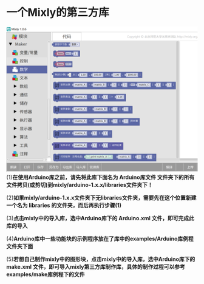 # 一个Mixly的第三方库
![image](https://github.com/3294713004wlb/Libraries_for_Mixly/blob/master/media/Arduino/mixly.PNG)
(1)**在使用Arduino库之前，请先将此库下面名为 Arduino库文件 文件夹下的所有文件拷贝(或剪切)到mixly/arduino-1.x.x/libraries文件夹下！**

(2)**如果mixly/arduino-1.x.x文件夹下无libraries文件夹，需要先在这个位置新建一个名为 libraries 的文件夹，而后再执行步骤(1)**

(3)**点击mixly中的导入库，选中Arduino库下的 Arduino.xml 文件，即可完成此库的导入**

(4)**Arduino库中一些功能块的示例程序放在了库中的examples/Arduino库例程文件夹下面**

(5)**若想自己制作mixly中的图形块，点击mixly中的导入库，选中Arduino库下的 make.xml 文件，即可导入mixly第三方库制作库，具体的制作过程可以参考examples/make库例程下的文件**   
